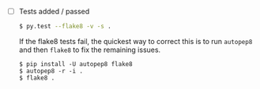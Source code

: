 - [ ] Tests added / passed

  ```bash
  $ py.test --flake8 -v -s .
  ```

  If the flake8 tests fail, the quickest way to correct
  this is to run `autopep8` and then `flake8`
  to fix the remaining issues.

  ```
  $ pip install -U autopep8 flake8
  $ autopep8 -r -i .
  $ flake8 .
  ```
